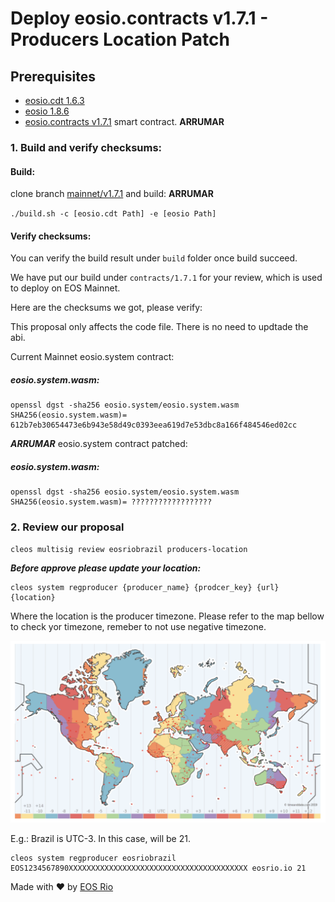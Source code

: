 
# Deploy eosio.contracts v1.7.1 - Producers Location Patch


## Prerequisites

- [eosio.cdt 1.6.3](https://github.com/EOSIO/eosio.cdt/tree/v1.6.3)
- [eosio 1.8.6](https://github.com/EOSIO/eos/tree/v1.8.6)
- [eosio.contracts v1.7.1](https://github.com/EOSIO/eosio.contracts/tree/v1.7.1) smart contract. **ARRUMAR**


### 1. Build and verify checksums:

#### Build:

clone branch [mainnet/v1.7.1](https://github.com/EOSLaoMao/eosio.contracts/tree/mainnet/v1.7.1) and build: **ARRUMAR**

`./build.sh -c [eosio.cdt Path] -e [eosio Path]`

#### Verify checksums:

You can verify the build result under `build` folder once build succeed.

We have put our build under `contracts/1.7.1` for your review, which is used to deploy on EOS Mainnet.

Here are the checksums we got, please verify:

This proposal only affects the code file. There is no need to updtade the abi.

Current Mainnet eosio.system contract:
##### eosio.system.wasm:

```
openssl dgst -sha256 eosio.system/eosio.system.wasm
SHA256(eosio.system.wasm)= 612b7eb30654473e6b943e58d49c0393eea619d7e53dbc8a166f484546ed02cc

```
***ARRUMAR***
eosio.system contract patched:
##### eosio.system.wasm:

```
openssl dgst -sha256 eosio.system/eosio.system.wasm
SHA256(eosio.system.wasm)= ??????????????????
```

### 2. Review our proposal

```
cleos multisig review eosriobrazil producers-location
```

***Before approve please update your location:***

```
cleos system regproducer {producer_name} {prodcer_key} {url} {location}
```
Where the location is the producer timezone. Please refer to the map bellow to check yor timezone, remeber to not use negative timezone.

![timezone](timezone.png)

E.g.:
Brazil is UTC-3. In this case, will be 21.
```
cleos system regproducer eosriobrazil EOS1234567890XXXXXXXXXXXXXXXXXXXXXXXXXXXXXXXXXXXXXXXX eosrio.io 21
```

Made with ♥ by [EOS Rio](https://eosrio.io/)
